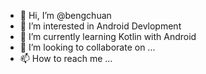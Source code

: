 - 👋 Hi, I’m @bengchuan
- 👀 I’m interested in Android Devlopment
- 🌱 I’m currently learning Kotlin with Android
- 💞️ I’m looking to collaborate on ...
- 📫 How to reach me ...

<!---
bengchuan/bengchuan is a ✨ special ✨ repository because its `README.md` (this file) appears on your GitHub profile.
You can click the Preview link to take a look at your changes.
--->
